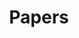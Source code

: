 ---
layout: tag-list
type: tag
title: Papers
slug: papers
category: review
sidebar: true #menu:false, submenu: true
order: 3
description: >
    Posts on Thesis, Article, Note, etc
---